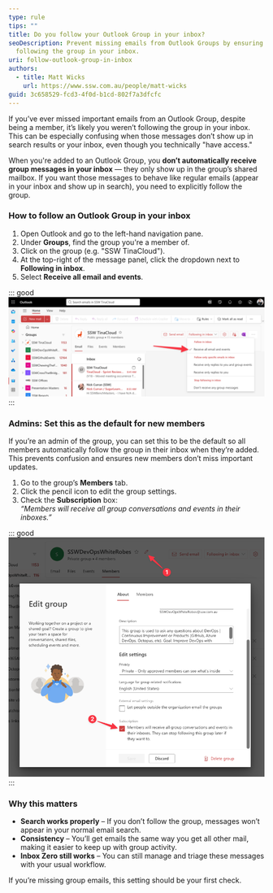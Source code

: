 ```yaml
---
type: rule
tips: ""
title: Do you follow your Outlook Group in your inbox?
seoDescription: Prevent missing emails from Outlook Groups by ensuring you're
  following the group in your inbox.
uri: follow-outlook-group-in-inbox
authors:
  - title: Matt Wicks
    url: https://www.ssw.com.au/people/matt-wicks
guid: 3c658529-fcd3-4f0d-b1cd-802f7a3dfcfc
---
```

If you’ve ever missed important emails from an Outlook Group, despite being a member, it’s likely you weren’t following the group in your inbox. This can be especially confusing when those messages don’t show up in search results or your inbox, even though you technically "have access."

<!--endintro-->

When you're added to an Outlook Group, you **don’t automatically receive group messages in your inbox** — they only show up in the group’s shared mailbox. If you want those messages to behave like regular emails (appear in your inbox and show up in search), you need to explicitly follow the group.

### How to follow an Outlook Group in your inbox

1. Open Outlook and go to the left-hand navigation pane.
2. Under **Groups**, find the group you're a member of.
3. Click on the group (e.g. "SSW TinaCloud").
4. At the top-right of the message panel, click the dropdown next to **Following in inbox**.
5. Select **Receive all email and events**.

::: good
![Figure: Good Example – Selecting “Receive all email and events” ensures you never miss group messages](follow-in-inbox.png)
:::

### Admins: Set this as the default for new members

If you’re an admin of the group, you can set this to be the default so all members automatically follow the group in their inbox when they’re added. This prevents confusion and ensures new members don’t miss important updates.

1. Go to the group’s **Members** tab.
2. Click the pencil icon to edit the group settings.
3. Check the **Subscription** box:\
   *“Members will receive all group conversations and events in their inboxes.”*

::: good
![Figure: Good Example – Admins can set group conversations to be received in inboxes by default](default-follow-in-inbox.png)
:::

### Why this matters

* **Search works properly** – If you don’t follow the group, messages won’t appear in your normal email search.
* **Consistency** – You’ll get emails the same way you get all other mail, making it easier to keep up with group activity.
* **Inbox Zero still works** – You can still manage and triage these messages with your usual workflow.

If you’re missing group emails, this setting should be your first check.
